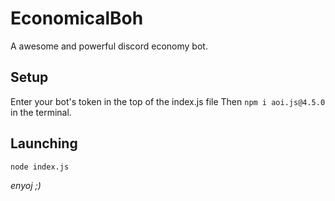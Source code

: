 # EconomicalBoh
A awesome and powerful discord economy bot.

## Setup
Enter your bot's token in the top of the index.js file
Then `npm i aoi.js@4.5.0` in the terminal.

## Launching
`node index.js`

*enyoj ;)*
